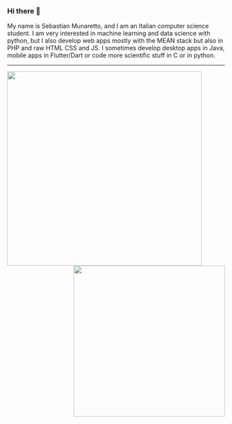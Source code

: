 ### Hi there 👋
My name is Sebastian Munaretto, and I am an Italian computer science student. I am very interested in machine learning and data science with python, but I also develop web apps mostly with the MEAN stack but also in PHP and raw HTML CSS and JS. I sometimes develop desktop apps in Java, mobile apps in Flutter/Dart or code more scientific stuff in C or in python.

<hr>

<img align="left" width="450" src="https://github-readme-stats.vercel.app/api?username=SebastianMunaretto&show_icons=ture&include_all_commits=false&count_private=true&theme=dark&hide_border=true">
<img align="right" width="350" src="https://github-readme-stats.vercel.app/api/top-langs/?username=SebastianMunaretto&layout=compact&theme=dark&hide_border=true">
